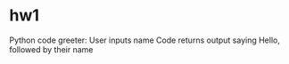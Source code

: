 # hw1
Python code greeter:
User inputs name
Code returns output saying Hello, followed by their name
